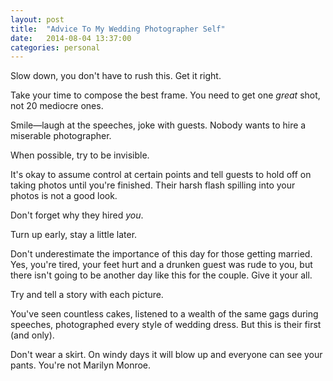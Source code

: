 ```yaml
---
layout: post
title:  "Advice To My Wedding Photographer Self"
date:   2014-08-04 13:37:00
categories: personal
---
```


Slow down, you don't have to rush this. Get it right.

Take your time to compose the best frame. You need to get one _great_ shot, not 20 mediocre ones.

Smile—laugh at the speeches, joke with guests. Nobody wants to hire a miserable photographer.

When possible, try to be invisible.

It's okay to assume control at certain points and tell guests to hold off on taking photos until you're finished. Their harsh flash spilling into your photos is not a good look.

Don't forget why they hired _you_.

Turn up early, stay a little later.

Don't underestimate the importance of this day for those getting married. Yes, you're tired, your feet hurt and a drunken guest was rude to you, but there isn't going to be another day like this for the couple. Give it your all.

Try and tell a story with each picture.

You've seen countless cakes, listened to a wealth of the same gags during speeches, photographed every style of wedding dress. But this is their first (and only).

Don't wear a skirt. On windy days it will blow up and everyone can see your pants. You're not Marilyn Monroe.